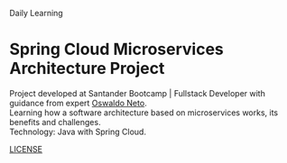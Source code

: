 Daily Learning

# Spring Cloud Microservices Architecture Project

Project developed at Santander Bootcamp | Fullstack Developer with guidance from expert [Oswaldo Neto](https://github.com/oswaldoneto "Oswaldo Neto").</br>
Learning how a software architecture based on microservices works, its benefits and challenges.</br>
Technology: Java with Spring Cloud.

[LICENSE](./LICENSE)
